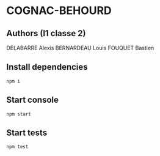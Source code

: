 # COGNAC-BEHOURD

## Authors (I1 classe 2)
DELABARRE Alexis
BERNARDEAU Louis
FOUQUET Bastien

## Install dependencies

`npm i
`

## Start console

`npm start
`

## Start tests

`npm test
`
